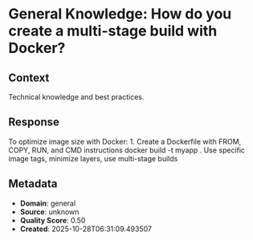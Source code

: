 # General Knowledge: How do you create a multi-stage build with Docker?

## Context
Technical knowledge and best practices.

## Response
To optimize image size with Docker: 1. Create a Dockerfile with FROM, COPY, RUN, and CMD instructions docker build -t myapp . Use specific image tags, minimize layers, use multi-stage builds

## Metadata
- **Domain**: general
- **Source**: unknown
- **Quality Score**: 0.50
- **Created**: 2025-10-28T06:31:09.493507